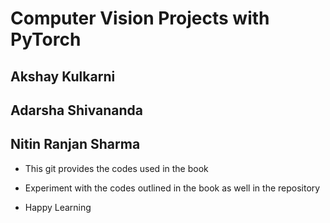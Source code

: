 # Computer Vision Projects with PyTorch
## Akshay Kulkarni 
## Adarsha Shivananda
## Nitin Ranjan Sharma

* This git provides the codes used in the book
* Experiment with the codes outlined in the book as well in the repository

* Happy Learning 
